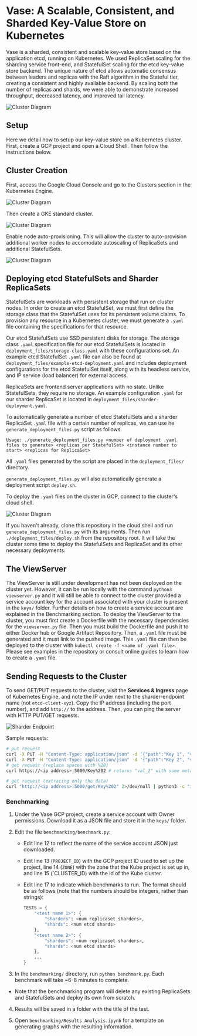 # Vase: A Scalable, Consistent, and Sharded Key-Value Store on Kubernetes

Vase is a sharded, consistent and scalable key-value store based on the application etcd, running on Kubernetes. We used ReplicaSet scaling for the sharding service front-end, and StatefulSet scaling for the etcd key-value store backend. The unique nature of etcd allows automatic consensus between leaders and replicas with the Raft algorithm in the Stateful tier, creating a consistent and highly available backend. By scaling both the number of replicas and shards, we were able to demonstrate increased throughput, decreased latency, and improved tail latency.

![Cluster Diagram](pictures/cluster_diagram.png)

## Setup

Here we detail how to setup our key-value store on a Kubernetes cluster. First, create a GCP project and open a Cloud Shell. Then follow the instructions below.

## Cluster Creation

First, access the Google Cloud Console and go to the Clusters section in the Kubernetes Engine.

![Cluster Diagram](pictures/cluster_entry.png)

Then create a GKE standard cluster.

![Cluster Diagram](pictures/create_cluster.png)

Enable node auto-provisioning. This will allow the cluster to auto-provision additional worker nodes to accomodate autoscaling of ReplicaSets and additional StatefulSets.

![Cluster Diagram](pictures/enable_autoscaling.png)

## Deploying etcd StatefulSets and Sharder ReplicaSets

StatefulSets are workloads with persistent storage that run on cluster nodes. In order to create an etcd StatefulSet, we must first define the storage class that the StatefulSet uses for its persistent volume claims. To provision any resource in a Kubernetes cluster, we must generate a `.yaml` file containing the specifications for that resource.

Our etcd StatefulSets use SSD persistent disks for storage. The storage class `.yaml` specification file for our etcd StatefulSets is located in `deployment_files/storage-class.yaml` with these configurations set. An example etcd StatefulSet `.yaml` file can also be found at `deployment_files/example-etcd-deployment.yaml` and includes deployment configurations for the etcd StatefulSet itself, along with its headless service, and IP service (load balancer) for external access.

ReplicaSets are frontend server applications with no state. Unlike StatefulSets, they require no storage. An example configuration `.yaml` for our sharder ReplicaSet is located in `deployment_files/sharder-deployment.yaml`.

To automatically generate a number of etcd StatefulSets and a sharder ReplicaSet `.yaml` file with a certain number of replicas, we can use he `generate_deployment_files.py` script as follows.

`Usage: ./generate_deployment_files.py <number of deployment .yaml files to generate> <replicas per StatefulSet> <instance number to start> <replicas for ReplicaSet>`

All `.yaml` files generated by the script are placed in the `deployment_files/` directory.

`generate_deployment_files.py` will also automatically generate a deployment script `deploy.sh`.

To deploy the `.yaml` files on the cluster in GCP, connect to the cluster's cloud shell.

![Cluster Diagram](pictures/connect.png)

If you haven't already, clone this repository in the cloud shell and run `generate_deployment_files.py` with its arguments. Then run `./deployment_files/deploy.sh` from the repository root. It will take the cluster some time to deploy the StatefulSets and ReplicaSet and its other necessary deployments.

## The ViewServer

The ViewServer is still under development has not been deployed on the cluster yet. However, it can be run locally with the command `python3 viewserver.py` and it will still be able to connect to the cluster provided a service account key for the account associated with your cluster is present in the `keys/` folder. Further details on how to create a service account are explained in the Benchmarking section. To deploy the ViewServer to the cluster, you must first create a Dockerfile with the necessary dependencies for the `viewserver.py` file. Then you must build the Dockerfile and push it to either Docker hub or Google Artifact Repository. Then, a `.yaml` file must be generated and it must link to the pushed image. This `.yaml` file can then be deployed to the cluster with `kubectl create -f <name of .yaml file>`. Please see examples in the repository or consult online guides to learn how to create a `.yaml` file.

## Sending Requests to the Cluster

To send GET/PUT requests to the cluster, visit the **Services & Ingress** page of Kubernetes Engine, and note the IP under next to the sharder-endpoint name (not `etcd-client-xyz`). Copy the IP address (including the port number), and add `http://` to the address. Then, you can ping the server with HTTP PUT/GET requests.

![Sharder Endpoint](pictures/sharder-endpoint.jpg)

Sample requests:

```sh
# put request
curl -X PUT -H "Content-Type: application/json" -d '{"path":"Key 1", "value":"val_1"}' "http://<ip address>:5000/set"
curl -X PUT -H "Content-Type: application/json" -d '{"path":"Key 2", "value":"val_2"}' "http://<ip address>:5000/set"
# get request (replace spaces with %20)
curl https://<ip address>:5000/Key%202 # returns "val_2" with some metadata about sharding

# get request (extracing only the data)
curl "http://<ip address>:5000/get/Key%202" 2>/dev/null | python3 -c "import sys,json; print(json.load(sys.stdin)['data']['node']['value'])" # returns "val_2"
```

### Benchmarking

1. Under the Vase GCP project, create a service account with Owner permissions. Download it as a JSON file and store it in the `keys/` folder.

2. Edit the file `benchmarking/benchmark.py`:

   - Edit line 12 to reflect the name of the service account JSON just downloaded.
   - Edit line 13 (`PROJECT_ID`) with the GCP project ID used to set up the project, line 14 (`ZONE`) with the zone that the Kube project is set up in, and line 15 (`CLUSTER_ID) with the id of the Kube cluster.
   - Edit line 17 to indicate which benchmarks to run. The format should be as follows (note that the numbers should be integers, rather than strings):

     ```python
     TESTS = {
         "<test name 1>": {
             "sharders": <num replicaset sharders>,
             "shards": <num etcd shards>
         },
         "<test name 2>": {
             "sharders": <num replicaset sharders>,
             "shards": <num etcd shards>
         },
         ...
     }
     ```

3. In the `benchmarking/` directory, run `python benchmark.py`. Each benchmark will take ~6-8 minutes to complete.

- Note that the benchmarking program will delete any existing ReplicaSets and StatefulSets and deploy its own from scratch.

4. Results will be saved in a folder with the title of the test.

5. Open `benchmarking/Results Analysis.ipynb` for a template on generating graphs with the resulting information.
